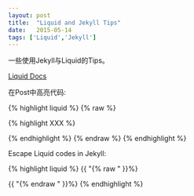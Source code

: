 ```yaml
---
layout: post
title:  "Liquid and Jekyll Tips"
date:   2015-05-14
tags: ['Liquid','Jekyll']
---
```


一些使用Jekyll与Liquid的Tips。

[Liquid Docs][Liquid]

[Liquid]: https://github.com/Shopify/liquid/wiki/Liquid-for-Designers

在Post中高亮代码:

{% highlight liquid %}
{% raw %}
<!--XXX is the language that supported in Pygments or Rouge-->
{% highlight XXX %}
<!--Code snippet-->
{% endhighlight %}
{% endraw %}
{% endhighlight %}

Escape Liquid codes in Jekyll:

{% highlight liquid %}
{{ "{% raw " }}%}
<!--some codes-->
{{ "{% endraw " }}%}
{% endhighlight %}